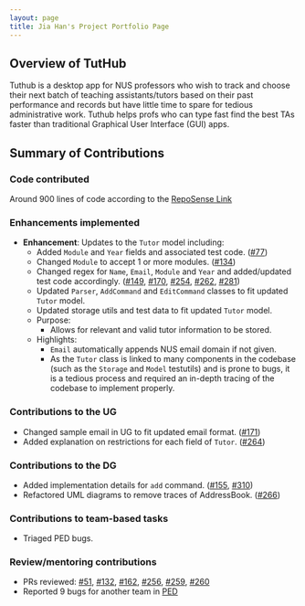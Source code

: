```yaml
---
layout: page
title: Jia Han's Project Portfolio Page
---
```


## Overview of TutHub
Tuthub is a desktop app for NUS professors who wish to track and choose their next batch of teaching assistants/tutors based on their past performance and records but have little time to spare for tedious administrative work. Tuthub helps profs who can type fast find the best TAs faster than traditional Graphical User Interface (GUI) apps.

## Summary of Contributions

### Code contributed
Around 900 lines of code according to the [RepoSense Link](https://nus-cs2103-ay2223s1.github.io/tp-dashboard/?search=jia-han&breakdown=true)

### Enhancements implemented

- **Enhancement**: Updates to the `Tutor` model including:
  - Added `Module` and `Year` fields and associated test code. ([#77](https://github.com/AY2223S1-CS2103T-T15-3/tp/pull/77))
  - Changed `Module` to accept 1 or more modules. ([#134](https://github.com/AY2223S1-CS2103T-T15-3/tp/pull/134))
  - Changed regex for `Name`, `Email`, `Module` and `Year` and added/updated test code accordingly. ([#149](https://github.com/AY2223S1-CS2103T-T15-3/tp/pull/149), [#170](https://github.com/AY2223S1-CS2103T-T15-3/tp/pull/170), [#254](https://github.com/AY2223S1-CS2103T-T15-3/tp/pull/254), [#262](https://github.com/AY2223S1-CS2103T-T15-3/tp/pull/262), [#281](https://github.com/AY2223S1-CS2103T-T15-3/tp/pull/281))
  - Updated `Parser`, `AddCommand` and `EditCommand` classes to fit updated `Tutor` model.
  - Updated storage utils and test data to fit updated `Tutor` model.
  - Purpose:
    - Allows for relevant and valid tutor information to be stored.
  - Highlights:
    - `Email` automatically appends NUS email domain if not given.
    - As the `Tutor` class is linked to many components in the codebase (such as the `Storage` and `Model` testutils) and is prone to bugs, it is a tedious process and required an in-depth tracing of the codebase to implement properly.


### Contributions to the UG

- Changed sample email in UG to fit updated email format. ([#171](https://github.com/AY2223S1-CS2103T-T15-3/tp/pull/171))
- Added explanation on restrictions for each field of `Tutor`. ([#264](https://github.com/AY2223S1-CS2103T-T15-3/tp/pull/264))

### Contributions to the DG

- Added implementation details for `add` command. ([#155](https://github.com/AY2223S1-CS2103T-T15-3/tp/pull/155), [#310](https://github.com/AY2223S1-CS2103T-T15-3/tp/pull/310))
- Refactored UML diagrams to remove traces of AddressBook. ([#266](https://github.com/AY2223S1-CS2103T-T15-3/tp/pull/266))

### Contributions to team-based tasks

- Triaged PED bugs.

### Review/mentoring contributions
- PRs reviewed: [#51](https://github.com/AY2223S1-CS2103T-T15-3/tp/pull/51), [#132](https://github.com/AY2223S1-CS2103T-T15-3/tp/pull/132), [#162](https://github.com/AY2223S1-CS2103T-T15-3/tp/pull/162), [#256](https://github.com/AY2223S1-CS2103T-T15-3/tp/pull/256), [#259](https://github.com/AY2223S1-CS2103T-T15-3/tp/pull/259), [#260](https://github.com/AY2223S1-CS2103T-T15-3/tp/pull/260)
- Reported 9 bugs for another team in [PED](https://github.com/jia-han/ped)
